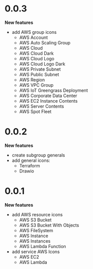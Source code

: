 # 0.0.3

**New features**

- add AWS group icons
    - AWS Account
    - AWS Auto Scaling Group
    - AWS Cloud
    - AWS Cloud Dark
    - AWS Cloud Logo
    - AWS Cloud Logo Dark
    - AWS Private Subnet
    - AWS Public Subnet
    - AWS Region
    - AWS VPC Group
    - AWS IoT Greengrass Deployment
    - AWS Corporate Data Center
    - AWS EC2 Instance Contents
    - AWS Server Contents
    - AWS Spot Fleet

# 0.0.2 

**New features**

- create subgroup generals
- add general icons:
    - Terraform
    - Drawio

# 0.0.1

**New features**

- add AWS resource icons
    - AWS S3 Bucket
    - AWS S3 Bucket With Objects
    - AWS FileSystem
    - AWS Instance
    - AWS Instances
    - AWS Lambda Function
- add service AWS Icons
    - AWS EC2
    - AWS Lambda